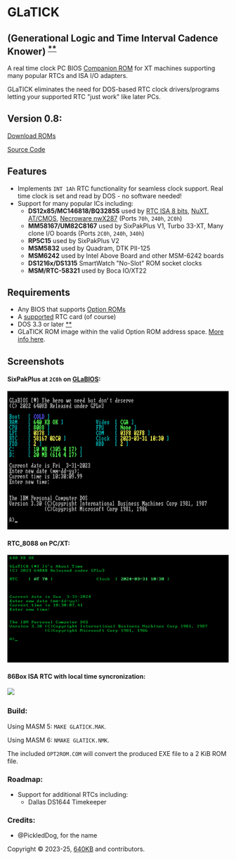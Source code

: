 # GLaTICK
## (Generational Logic and Time Interval Cadence Knower) <sup>[**](#credits)</sup> 
A real time clock PC BIOS [Companion ROM](https://github.com/640-KB/GLaBIOS/wiki/Companion-ROMs) for XT machines supporting many popular RTCs and ISA I/O adapters.

GLaTICK eliminates the need for DOS-based RTC clock drivers/programs letting your supported RTC "just work" like later PCs.

## Version 0.8:

[Download ROMs](https://github.com/640-KB/GLaTICK/releases)

[Source Code](https://github.com/640-KB/GLaTICK/tree/main/src)

## Features

- Implements `INT 1Ah` RTC functionality for seamless clock support. Real time clock is set and read by DOS - no software needed!
- Support for many popular ICs including:
  - **DS12x85/MC146818/BQ3285S** used by [RTC ISA 8 bits](https://www.tindie.com/products/spark2k06/rtc-isa-8-bits-very-low-profile-2/?utm_source=glabios&utm_medium=link&utm_campaign=project_buynow), [NuXT](https://monotech.fwscart.com/NuXT_v20_-_MicroATX_Turbo_XT_-_10MHz_832K_XT-IDE_Multi-IO_SVGA/p6083514_19777986.aspx), [AT/CMOS](https://hackaday.io/project/168972-rtc-isa-8-bits-pcxt), [Necroware nwX287](https://github.com/necroware/nwX287) (Ports `70h`, `240h`, `2C0h`)
  - **MM58167/UM82C8167** used by SixPakPlus V1, Turbo 33-XT, Many clone I/O boards (Ports `2C0h`, `240h`, `340h`)
  - **RP5C15** used by SixPakPlus V2
  - **MSM5832** used by Quadram, DTK PII-125
  - **MSM6242**	used by Intel Above Board and other MSM-6242 boards
  - **DS1216x/DS1315**	SmartWatch "No-Slot" ROM socket clocks
  - **MSM/RTC-58321**	used by Boca IO/XT22

## Requirements

- Any BIOS that supports [Option ROMs](https://en.wikipedia.org/wiki/Option_ROM)
- A [supported](#features) RTC card (of course)
- DOS 3.3 or later <super>[**](https://github.com/640-KB/GLaTICK/wiki/IBM-DOS-7-and-PC-DOS-2000)</super>
- GLaTICK ROM image within the valid Option ROM address space.  [More info here](https://github.com/640-KB/GLaTICK/wiki/Option-ROM-How-to).

## Screenshots

#### SixPakPlus at `2C0h` on [GLaBIOS](https://github.com/640-KB/GLaBIOS):

![SixPakPlus GLaBIOS](https://github.com/640-KB/GLaTICK/blob/main/images/glatick_nc_gb_cga_2.png)

#### RTC_8088 on PC/XT:

<img src="https://raw.githubusercontent.com/640-KB/GLaTICK/main/images/glatick_at_pc_mda_1.png" width="653" />

#### 86Box ISA RTC with local time syncronization:

<img src="https://github.com/640-KB/GLaTICK/assets/23486433/8894315f-b227-4874-ae89-5021d0767b31" width="653" />

### Build:

Using MASM 5: `MAKE GLATICK.MAK`.  

Using MASM 6: `NMAKE GLATICK.NMK`.

The included `OPT2ROM.COM` will convert the produced EXE file to a 2 KiB ROM file.

### Roadmap:

- Support for additional RTCs including:
  - Dallas DS1644 Timekeeper

### Credits:

- @PickledDog, for the name

Copyright &copy; 2023-25, [640KB](mailto:640kb@glabios.org) and contributors.
